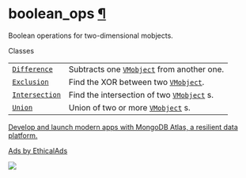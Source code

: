 # boolean\_ops [¶](https://docs.manim.community/en/stable/reference/manim.mobject.geometry.boolean_ops.html\#module-manim.mobject.geometry.boolean_ops "Link to this heading")

Boolean operations for two-dimensional mobjects.

Classes

|     |     |
| --- | --- |
| [`Difference`](https://docs.manim.community/en/stable/reference/manim.mobject.geometry.boolean_ops.Difference.html#manim.mobject.geometry.boolean_ops.Difference "manim.mobject.geometry.boolean_ops.Difference") | Subtracts one [`VMobject`](https://docs.manim.community/en/stable/reference/manim.mobject.types.vectorized_mobject.VMobject.html#manim.mobject.types.vectorized_mobject.VMobject "manim.mobject.types.vectorized_mobject.VMobject") from another one. |
| [`Exclusion`](https://docs.manim.community/en/stable/reference/manim.mobject.geometry.boolean_ops.Exclusion.html#manim.mobject.geometry.boolean_ops.Exclusion "manim.mobject.geometry.boolean_ops.Exclusion") | Find the XOR between two [`VMobject`](https://docs.manim.community/en/stable/reference/manim.mobject.types.vectorized_mobject.VMobject.html#manim.mobject.types.vectorized_mobject.VMobject "manim.mobject.types.vectorized_mobject.VMobject"). |
| [`Intersection`](https://docs.manim.community/en/stable/reference/manim.mobject.geometry.boolean_ops.Intersection.html#manim.mobject.geometry.boolean_ops.Intersection "manim.mobject.geometry.boolean_ops.Intersection") | Find the intersection of two [`VMobject`](https://docs.manim.community/en/stable/reference/manim.mobject.types.vectorized_mobject.VMobject.html#manim.mobject.types.vectorized_mobject.VMobject "manim.mobject.types.vectorized_mobject.VMobject") s. |
| [`Union`](https://docs.manim.community/en/stable/reference/manim.mobject.geometry.boolean_ops.Union.html#manim.mobject.geometry.boolean_ops.Union "manim.mobject.geometry.boolean_ops.Union") | Union of two or more [`VMobject`](https://docs.manim.community/en/stable/reference/manim.mobject.types.vectorized_mobject.VMobject.html#manim.mobject.types.vectorized_mobject.VMobject "manim.mobject.types.vectorized_mobject.VMobject") s. |

[Develop and launch modern apps with MongoDB Atlas, a resilient data platform.](https://server.ethicalads.io/proxy/click/8269/019600f2-8415-7db1-bebe-3ec85e59e407/)

[Ads by EthicalAds](https://www.ethicalads.io/advertisers/?ref=ea-text)

![](https://server.ethicalads.io/proxy/view/8269/019600f2-8415-7db1-bebe-3ec85e59e407/)